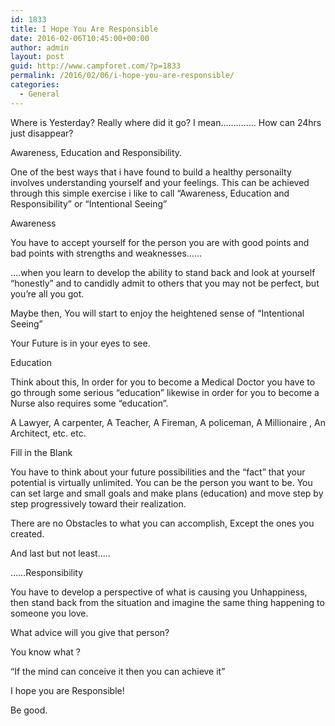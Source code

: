 ```yaml
---
id: 1833
title: I Hope You Are Responsible
date: 2016-02-06T10:45:00+00:00
author: admin
layout: post
guid: http://www.campforet.com/?p=1833
permalink: /2016/02/06/i-hope-you-are-responsible/
categories:
  - General
---
```

Where is Yesterday? Really where did it go? I mean&#8230;&#8230;&#8230;&#8230;.. How can 24hrs just disappear?

Awareness, Education and Responsibility.

One of the best ways that i have found to build a healthy personailty involves understanding yourself and your feelings. This can be achieved through this simple exercise i like to call &#8220;Awareness, Education and Responsibility&#8221; or &#8220;Intentional Seeing&#8221;

Awareness 

You have to accept yourself for the person you are with good points and bad points with strengths and weaknesses&#8230;&#8230;

&#8230;.when you learn to develop the ability to stand back and look at yourself &#8220;honestly&#8221; and to candidly admit to others that you may not be perfect, but you&#8217;re all you got.

Maybe then, You will start to enjoy the heightened sense of &#8220;Intentional Seeing&#8221;

Your Future is in your eyes to see.

Education

Think about this, In order for you to become a Medical Doctor you have to go through some serious &#8220;education&#8221; likewise in order for you to become a Nurse also requires some &#8220;education&#8221;.

A Lawyer, A carpenter, A Teacher, A Fireman, A policeman, A Millionaire , An Architect, etc. etc. 

Fill in the Blank

You have to think about your future possibilities and the &#8220;fact&#8221; that your potential is virtually unlimited. You can be the person you want to be. You can set large and small goals and make plans (education) and move step by step progressively toward their realization. 

There are no Obstacles to what you can accomplish, Except the ones you created.

And last but not least&#8230;..

&#8230;&#8230;Responsibility

You have to develop a perspective of what is causing you Unhappiness, then stand back from the situation and imagine the same thing happening to someone you love.

What advice will you give that person?

You know what ?

&#8220;If the mind can conceive it then you can achieve it&#8221;

I hope you are Responsible!

Be good.